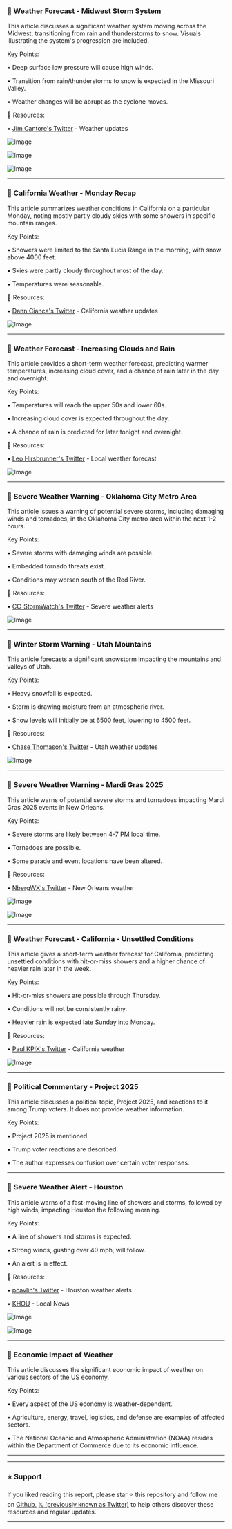 ### 🤖 Weather Forecast - Midwest Storm System

This article discusses a significant weather system moving across the Midwest, transitioning from rain and thunderstorms to snow.  Visuals illustrating the system's progression are included.

Key Points:

• Deep surface low pressure will cause high winds.


• Transition from rain/thunderstorms to snow is expected in the Missouri Valley.


• Weather changes will be abrupt as the cyclone moves.


🔗 Resources:

• [Jim Cantore's Twitter](https://x.com/JimCantore) - Weather updates


![Image](https://pbs.twimg.com/tweet_video_thumb/GlL-qVxX0AAQQoq.jpg)

![Image](https://pbs.twimg.com/tweet_video_thumb/GlL-tHoW0AAtgd9.jpg)

![Image](https://pbs.twimg.com/tweet_video_thumb/GlL-wn7WYAI6B5-.jpg)

---
### 🤖 California Weather - Monday Recap

This article summarizes weather conditions in California on a particular Monday, noting mostly partly cloudy skies with some showers in specific mountain ranges.

Key Points:

•  Showers were limited to the Santa Lucia Range in the morning, with snow above 4000 feet.


• Skies were partly cloudy throughout most of the day.


• Temperatures were seasonable.


🔗 Resources:

• [Dann Cianca's Twitter](https://x.com/danncianca) - California weather updates


![Image](https://pbs.twimg.com/media/GlL841iagAAziLU?format=jpg&name=small)

---
### 🤖 Weather Forecast - Increasing Clouds and Rain

This article provides a short-term weather forecast, predicting warmer temperatures, increasing cloud cover, and a chance of rain later in the day and overnight.

Key Points:

• Temperatures will reach the upper 50s and lower 60s.


• Increasing cloud cover is expected throughout the day.


• A chance of rain is predicted for later tonight and overnight.


🔗 Resources:

• [Leo Hirsbrunner's Twitter](https://x.com/LeoHirsbrunner) - Local weather forecast


![Image](https://pbs.twimg.com/amplify_video_thumb/1896856907358306304/img/CiAkO0fywPIwNyw_.jpg)

---
### 🤖 Severe Weather Warning - Oklahoma City Metro Area

This article issues a warning of potential severe storms, including damaging winds and tornadoes, in the Oklahoma City metro area within the next 1-2 hours.

Key Points:

• Severe storms with damaging winds are possible.


• Embedded tornado threats exist.


• Conditions may worsen south of the Red River.


🔗 Resources:

• [CC_StormWatch's Twitter](https://x.com/CC_StormWatch) - Severe weather alerts


![Image](https://pbs.twimg.com/media/GlLK5HBW4AAPu1R?format=png&name=small)

---
### 🤖 Winter Storm Warning - Utah Mountains

This article forecasts a significant snowstorm impacting the mountains and valleys of Utah.

Key Points:

• Heavy snowfall is expected.


• Storm is drawing moisture from an atmospheric river.


• Snow levels will initially be at 6500 feet, lowering to 4500 feet.


🔗 Resources:

• [Chase Thomason's Twitter](https://x.com/ChaseThomason) - Utah weather updates


![Image](https://pbs.twimg.com/media/GlK0DCTWUAApF2A?format=jpg&name=small)

---
### 🤖 Severe Weather Warning - Mardi Gras 2025

This article warns of potential severe storms and tornadoes impacting Mardi Gras 2025 events in New Orleans.

Key Points:

• Severe storms are likely between 4-7 PM local time.


• Tornadoes are possible.


• Some parade and event locations have been altered.


🔗 Resources:

• [NbergWX's Twitter](https://x.com/NbergWX) - New Orleans weather


![Image](https://pbs.twimg.com/media/GlKzodNWUAEKG-N?format=jpg&name=small)

![Image](https://pbs.twimg.com/media/GlKzpGGWIAAosbO?format=jpg&name=small)

---
### 🤖 Weather Forecast - California - Unsettled Conditions

This article gives a short-term weather forecast for California, predicting unsettled conditions with hit-or-miss showers and a higher chance of heavier rain later in the week.


Key Points:

• Hit-or-miss showers are possible through Thursday.


• Conditions will not be consistently rainy.


• Heavier rain is expected late Sunday into Monday.


🔗 Resources:

• [Paul KPIX's Twitter](https://x.com/PaulKPIX) - California weather


![Image](https://pbs.twimg.com/media/GlKWSKHW8AAC3JA?format=jpg&name=small)

---
### 🤖 Political Commentary - Project 2025

This article discusses a political topic, Project 2025, and reactions to it among Trump voters.  It does not provide weather information.

Key Points:

• Project 2025 is mentioned.


• Trump voter reactions are described.


• The author expresses confusion over certain voter responses.


---
### 🤖 Severe Weather Alert - Houston

This article warns of a fast-moving line of showers and storms, followed by high winds, impacting Houston the following morning.


Key Points:

• A line of showers and storms is expected.


• Strong winds, gusting over 40 mph, will follow.


• An alert is in effect.


🔗 Resources:

• [pcavlin's Twitter](https://x.com/pcavlin) - Houston weather alerts

• [KHOU](https://x.com/KHOU) - Local News


![Image](https://pbs.twimg.com/media/GlKIZjWWgAAx7Mg?format=jpg&name=small)

![Image](https://pbs.twimg.com/media/GlKIbgYWQAAB_QL?format=jpg&name=small)


---
### 🤖 Economic Impact of Weather

This article discusses the significant economic impact of weather on various sectors of the US economy.


Key Points:

• Every aspect of the US economy is weather-dependent.


• Agriculture, energy, travel, logistics, and defense are examples of affected sectors.


• The National Oceanic and Atmospheric Administration (NOAA) resides within the Department of Commerce due to its economic influence.


---


---

### ⭐️ Support

If you liked reading this report, please star ⭐️ this repository and follow me on [Github](https://github.com/Drix10), [𝕏 (previously known as Twitter)](https://x.com/DRIX_10_) to help others discover these resources and regular updates.

---